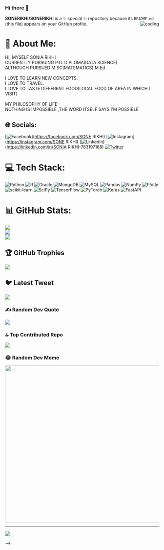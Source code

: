 ### Hi there 👋

**SONERIKHI/SONERIKHI** is a ✨ _special_ ✨ repository because its `README.md` (this file) appears on your GitHub profile.
<img align="right" alt="coding" widht="200" src="https://user-images.githubusercontent.com/55389276/140866485-8fb1c876-9a8f-4d6a-98dc-08c4981eaf70.gif">

# 💫 About Me:
HI, MYSELF SONIA RIKHI<br>CURRENTLY PURSUING P.G. DIPLOMA(DATA SCIENCE)<br>ALTHOUGH PURSUED M.SC(MATEMATICS),M.Ed<br><br>I LOVE TO LEARN NEW CONCEPTS.<br>I LOVE TO TRAVEL.<br>I LOVE TO TASTE DIFFERENT FOOD(LOCAL FOOD OF AREA IN WHICH I VISIT)<br><br>MY PHILOSOPHY OF LIFE:-<br>NOTHING IS IMPOSSIBLE ,THE WORD ITSELF SAYS I'M POSSIBLE


## 🌐 Socials:
[![Facebook](https://img.shields.io/badge/Facebook-%231877F2.svg?logo=Facebook&logoColor=white)](https://facebook.com/SONE RIKHI) [![Instagram](https://img.shields.io/badge/Instagram-%23E4405F.svg?logo=Instagram&logoColor=white)](https://instagram.com/SONE RIKHI) [![LinkedIn](https://img.shields.io/badge/LinkedIn-%230077B5.svg?logo=linkedin&logoColor=white)](https://linkedin.com/in/SONIA RIKHI-783197188) [![Twitter](https://img.shields.io/badge/Twitter-%231DA1F2.svg?logo=Twitter&logoColor=white)](https://twitter.com/@RIKHISONIA) 

# 💻 Tech Stack:
![Python](https://img.shields.io/badge/python-3670A0?style=for-the-badge&logo=python&logoColor=ffdd54) ![R](https://img.shields.io/badge/r-%23276DC3.svg?style=for-the-badge&logo=r&logoColor=white) ![Oracle](https://img.shields.io/badge/Oracle-F80000?style=for-the-badge&logo=oracle&logoColor=white) ![MongoDB](https://img.shields.io/badge/MongoDB-%234ea94b.svg?style=for-the-badge&logo=mongodb&logoColor=white) ![MySQL](https://img.shields.io/badge/mysql-%2300f.svg?style=for-the-badge&logo=mysql&logoColor=white) ![Pandas](https://img.shields.io/badge/pandas-%23150458.svg?style=for-the-badge&logo=pandas&logoColor=white) ![NumPy](https://img.shields.io/badge/numpy-%23013243.svg?style=for-the-badge&logo=numpy&logoColor=white) ![Plotly](https://img.shields.io/badge/Plotly-%233F4F75.svg?style=for-the-badge&logo=plotly&logoColor=white) ![scikit-learn](https://img.shields.io/badge/scikit--learn-%23F7931E.svg?style=for-the-badge&logo=scikit-learn&logoColor=white) ![SciPy](https://img.shields.io/badge/SciPy-%230C55A5.svg?style=for-the-badge&logo=scipy&logoColor=%white) ![TensorFlow](https://img.shields.io/badge/TensorFlow-%23FF6F00.svg?style=for-the-badge&logo=TensorFlow&logoColor=white) ![PyTorch](https://img.shields.io/badge/PyTorch-%23EE4C2C.svg?style=for-the-badge&logo=PyTorch&logoColor=white) ![Keras](https://img.shields.io/badge/Keras-%23D00000.svg?style=for-the-badge&logo=Keras&logoColor=white) ![FastAPI](https://img.shields.io/badge/FastAPI-005571?style=for-the-badge&logo=fastapi)
# 📊 GitHub Stats:
![](https://github-readme-stats.vercel.app/api?username=SONERIKHI&theme=dark&hide_border=false&include_all_commits=false&count_private=false)<br/>
![](https://github-readme-streak-stats.herokuapp.com/?user=SONERIKHI&theme=dark&hide_border=false)<br/>
![](https://github-readme-stats.vercel.app/api/top-langs/?username=SONERIKHI&theme=dark&hide_border=false&include_all_commits=false&count_private=false&layout=compact)

## 🏆 GitHub Trophies
![](https://github-profile-trophy.vercel.app/?username=SONERIKHI&theme=radical&no-frame=false&no-bg=true&margin-w=4)

## 🐦 Latest Tweet
[![](https://gtce.itsvg.in/api?username=@RIKHISONIA)](https://github.com/VishwaGauravIn/github-twitter-card-embed)

### ✍️ Random Dev Quote
![](https://quotes-github-readme.vercel.app/api?type=horizontal&theme=radical)

### 🔝 Top Contributed Repo
![](https://github-contributor-stats.vercel.app/api?username=SONERIKHI&limit=5&theme=dark&combine_all_yearly_contributions=true)

### 😂 Random Dev Meme
<img src="https://rm.up.railway.app/" width="512px"/>

---
[![](https://visitcount.itsvg.in/api?id=SONERIKHI&icon=0&color=0)](https://visitcount.itsvg.in)

<!-- Proudly created with GPRM ( https://gprm.itsvg.in ) -->
-->
